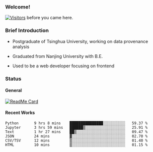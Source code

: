### Welcome!

[![Visitors](https://visitor-badge.laobi.icu/badge?page_id=HermitSun.HermitSun)]() before you came here.

### Brief Introduction

- Postgraduate of Tsinghua University, working on data provenance analysis

- Graduated from Nanjing University with B.E.

- Used to be a web developer focusing on frontend

### Status

#### General

[![ReadMe Card](https://github-readme-stats.hermitsun.vercel.app/api?username=HermitSun&count_private=true&show_icons=true)]()

#### Recent Works

<!--START_SECTION:waka-->

```text
Python       9 hrs 8 mins    ███████████████░░░░░░░░░░   59.37 %
Jupyter      3 hrs 59 mins   ██████▒░░░░░░░░░░░░░░░░░░   25.91 %
Text         1 hr 27 mins    ██▒░░░░░░░░░░░░░░░░░░░░░░   09.47 %
JSON         24 mins         ▓░░░░░░░░░░░░░░░░░░░░░░░░   02.70 %
CSV/TSV      12 mins         ▒░░░░░░░░░░░░░░░░░░░░░░░░   01.40 %
HTML         10 mins         ▒░░░░░░░░░░░░░░░░░░░░░░░░   01.15 %
```

<!--END_SECTION:waka-->
